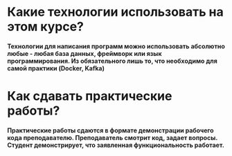 # Какие технологии использовать на этом курсе?
#### Технологии для написания программ можно использовать абсолютно любые - любая база данных, фреймворк или язык программирования. Из обязательного лишь то, что необходимо для самой практики (Docker, Kafka)

# Как сдавать практические работы? 
#### Практические работы сдаются в формате демонстрации рабочего кода преподавателю. Преподаватель смотрит код, задает вопросы. Студент демонстрирует, что заявленная функциональность работает.